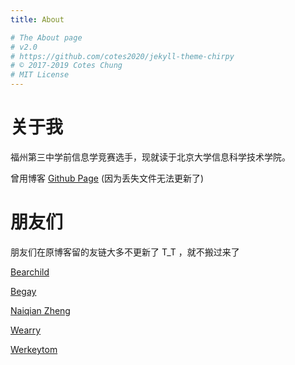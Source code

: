 ```yaml
---
title: About

# The About page
# v2.0
# https://github.com/cotes2020/jekyll-theme-chirpy
# © 2017-2019 Cotes Chung
# MIT License
---
```


# 关于我

福州第三中学前信息学竞赛选手，现就读于北京大学信息科学技术学院。

曾用博客 [Github Page](https://l0nl1f3.github.io/) (因为丢失文件无法更新了)

# 朋友们

朋友们在原博客留的友链大多不更新了 T_T ，就不搬过来了

[Bearchild](https://www.cnblogs.com/bearchild/)

[Begay](https://blog.csdn.net/qq_33229466) 

[Naiqian Zheng](https://blog.zhengnq.top)

[Wearry](https://wearrys.github.io/)

[Werkeytom](https://blog.csdn.net/werkeytom_ftd/)


